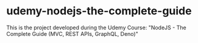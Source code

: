 # udemy-nodejs-the-complete-guide
This is the project developed during the Udemy Course: "NodeJS - The Complete Guide (MVC, REST APIs, GraphQL, Deno)"
